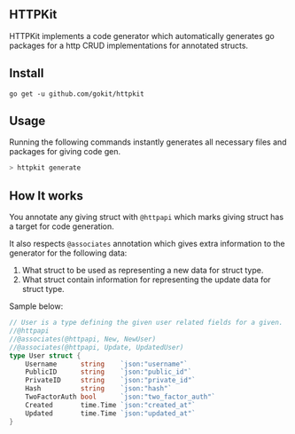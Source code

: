 HTTPKit
--------
HTTPKit implements a code generator which automatically generates go packages for a http CRUD implementations for annotated structs.

## Install

```
go get -u github.com/gokit/httpkit
```

## Usage

Running the following commands instantly generates all necessary files and packages for giving code gen.

```go
> httpkit generate
```

## How It works

You annotate any giving struct with `@httpapi` which marks giving struct has a target for code generation. 

It also respects `@associates` annotation which gives extra information to the generator for the following data:

1. What struct to be used as representing a new data for struct type.
2. What struct contain information for representing the update data for struct type.

Sample below:

```go
// User is a type defining the given user related fields for a given.
//@httpapi
//@associates(@httpapi, New, NewUser)
//@associates(@httpapi, Update, UpdatedUser)
type User struct {
	Username      string    `json:"username"`
	PublicID      string    `json:"public_id"`
	PrivateID     string    `json:"private_id"`
	Hash          string    `json:"hash"`
	TwoFactorAuth bool      `json:"two_factor_auth"`
	Created       time.Time `json:"created_at"`
	Updated       time.Time `json:"updated_at"`
}
```